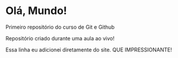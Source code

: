 # Olá, Mundo!
 Primeiro repositório do curso de Git e Github

Repositório criado durante uma aula ao vivo!

Essa linha eu adicionei diretamente do site. QUE IMPRESSIONANTE!
